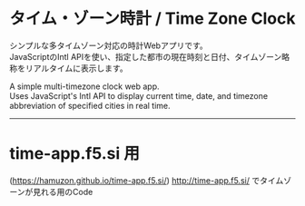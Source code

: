 # タイム・ゾーン時計 / Time Zone Clock

シンプルな多タイムゾーン対応の時計Webアプリです。  
JavaScriptのIntl APIを使い、指定した都市の現在時刻と日付、タイムゾーン略称をリアルタイムに表示します。

A simple multi-timezone clock web app.  
Uses JavaScript's Intl API to display current time, date, and timezone abbreviation of specified cities in real time.

---

# time-app.f5.si 用
(https://hamuzon.github.io/time-app.f5.si/)
http://time-app.f5.si/
でタイムゾーンが見れる用のCode
